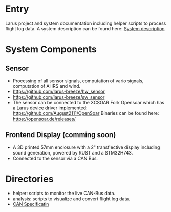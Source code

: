 # Entry
Larus project and system documentation including helper scripts to process flight log data. A system description can be found here: [System description](documentation/Larus_Beschreibung.pdf)

# System Components
## Sensor
- Processing of all sensor signals, computation of vario signals, computation of AHRS and wind. 
- https://github.com/larus-breeze/hw_sensor
- https://github.com/larus-breeze/sw_sensor
- The sensor can be connected to the XCSOAR Fork Opensoar which has a Larus device driver implemented: https://github.com/August2111/OpenSoar Binaries can be found here: https://opensoar.de/releases/

## Frontend Display (comming soon)
- A 3D printed 57mm enclosure with a 2" transflective display including sound generation, powered by RUST and a STM32H743.
- Connected to the sensor via a CAN Bus.

# Directories
- helper: scripts to monitor the live CAN-Bus data.
- analysis: scripts to visualize and convert flight log data.
- [CAN Specificatin](documentation/can_spec.md) 
